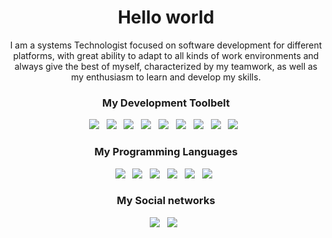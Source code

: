 <!DOCTYPE html>
<html lang="en">

<head>
    <meta charset="UTF-8">
    <meta http-equiv="X-UA-Compatible" content="IE=edge">
    <meta name="viewport" content="width=device-width, initial-scale=1.0">
</head>

<body>
    <h1 align='center'>Hello world</h1>
    <p align='center'>I am a systems Technologist focused on software development for different platforms, with great
        ability to adapt to all kinds of work environments and always give the best of myself, characterized by my
        teamwork, as well as my enthusiasm to learn and develop my skills.</p>
    <h3 align='center'>My Development Toolbelt</h3>
    <p align='center'>
        <a href="https://git-scm.com/" target="_blank"><img
                src="https://img.shields.io/badge/git%20-%23F05133.svg?&style=for-the-badge&logo=git&logoColor=white" /></a>&nbsp;&nbsp;
        <a href="https://github.com/jcomte23" target="_blank"><img
                src="https://img.shields.io/badge/github%20-%23000.svg?&style=for-the-badge&logo=github&logoColor=white" /></a>&nbsp;&nbsp;
        <a href="https://www.apachefriends.org/es/index.html" target="_blank"><img
                src="https://img.shields.io/static/v1?style=for-the-badge&message=XAMPP&color=FB7A24&logo=XAMPP&logoColor=FFFFFF&label" /></a>&nbsp;&nbsp;
        <a href="https://www.mysql.com/" target="_blank"><img
                src="https://img.shields.io/badge/mysql%20-%23016B93.svg?&style=for-the-badge&logo=mysql&logoColor=white" /></a>&nbsp;&nbsp;
        <a href="https://www.mamp.info/en/windows/" target="_blank"><img
                src="https://img.shields.io/static/v1?style=for-the-badge&message=MAMP&color=02749C&logo=MAMP&logoColor=FFFFFF&label" /></a>&nbsp;&nbsp;
        <a href="https://unity.com/es" target="_blank"><img
                src="https://img.shields.io/static/v1?style=for-the-badge&message=Unity&color=222222&logo=Unity&logoColor=FFFFFF&label" /></a>&nbsp;&nbsp;
        <a href="https://azure.microsoft.com/es-es/" target="_blank"><img
                src="https://img.shields.io/static/v1?style=for-the-badge&message=Microsoft+Azure&color=0078D4&logo=Microsoft+Azure&logoColor=FFFFFF&label" /></a>&nbsp;&nbsp;
        <a href="https://laravel.com/" target="_blank"><img
                src="https://img.shields.io/static/v1?style=for-the-badge&message=Laravel&color=FF2D20&logo=Laravel&logoColor=FFFFFF&label" /></a>&nbsp;&nbsp;
        <a href="https://getbootstrap.com/" target="_blank"><img
                src="https://img.shields.io/static/v1?style=for-the-badge&message=Bootstrap&color=7952B3&logo=Bootstrap&logoColor=FFFFFF&label" /></a>&nbsp;&nbsp;
    </p>
    <h3 align='center'>My Programming Languages</h3>
    <p align='center'>
        <a href="https://es.wikipedia.org/wiki/HTML5" target="_blank"><img
                src="https://img.shields.io/badge/html5%20-%23e34f26.svg?&style=for-the-badge&logo=html5&logoColor=white" /></a>&nbsp;&nbsp;
        <a href="https://developer.mozilla.org/es/docs/Web/CSS" target="_blank"><img
                src="https://img.shields.io/badge/css3%20-%231572B6.svg?&style=for-the-badge&logo=css3&logoColor=white" /></a>&nbsp;&nbsp;
        <a href="https://developer.mozilla.org/es/docs/Web/JavaScript" target="_blank"><img
                src="https://img.shields.io/badge/javascript%20-%23F7DF1E.svg?&style=for-the-badge&logo=javascript&logoColor=white" /></a>&nbsp;&nbsp;
        <a href="https://www.python.org/" target="_blank"><img
                src="https://img.shields.io/static/v1?style=for-the-badge&message=Python&color=3776AB&logo=Python&logoColor=FFFFFF&label" /></a>&nbsp;&nbsp;
        <a href="https://www.php.net/manual/es/intro-whatis.php" target="_blank"><img
                src="https://img.shields.io/static/v1?style=for-the-badge&message=PHP&color=777BB4&logo=PHP&logoColor=FFFFFF&label" /></a>&nbsp;&nbsp;
        <a href="https://learn.microsoft.com/es-es/dotnet/csharp/" target="_blank"><img
                src="https://img.shields.io/static/v1?style=for-the-badge&message=C+Sharp&color=239120&logo=C+Sharp&logoColor=FFFFFF&label" /></a>&nbsp;&nbsp;
    </p>
    <h3 align='center'>My Social networks</h3>
    <p align='center'>
        <a href="https://platzi.com/p/jct/" target="_blank"><img
                src="https://img.shields.io/static/v1?style=for-the-badge&message=Platzi&color=222222&logo=Platzi&logoColor=98CA3F&label" /></a>&nbsp;&nbsp;
        <a href="https://co.linkedin.com/in/javier-cómbita-téllez-4b4aa3258?trk=people-guest_people_search-card" target="_blank"><img
                src="https://img.shields.io/static/v1?style=for-the-badge&message=LinkedIn&color=0A66C2&logo=LinkedIn&logoColor=FFFFFF&label" /></a>&nbsp;&nbsp;
    </p>
</body>
</html>
